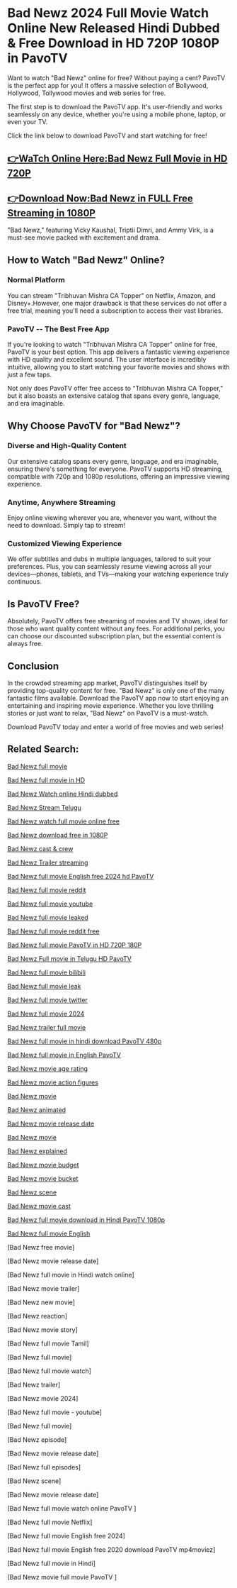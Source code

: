 # Bad Newz 2024 Full Movie Watch Online New Released Hindi Dubbed & Free Download in HD 720P 1080P in PavoTV

Want to watch "Bad Newz" online for free? Without paying a cent? PavoTV is the perfect app for you! It offers a massive selection of Bollywood, Hollywood, Tollywood  movies and web series for free.

The first step is to download the PavoTV app. It's user-friendly and works seamlessly on any device, whether you're using a mobile phone, laptop, or even your TV.

Click the link below to download PavoTV and start watching for free!

## [👉WaTch Online Here:Bad Newz Full Movie in HD 720P](https://www.pavotv.com/movies/7697247191817216/bad-newz) ##
## [👉Download Now:Bad Newz  in FULL Free Streaming in 1080P](https://www.pavotv.com/movies/7697247191817216/bad-newz) ##

"Bad Newz," featuring Vicky Kaushal, Triptii Dimri, and Ammy Virk, is a must-see movie packed with excitement and drama.

## How to Watch "Bad Newz" Online?

### Normal Platform

You can stream "Tribhuvan Mishra CA Topper" on Netflix, Amazon, and Disney+.However, one major drawback is that these services do not offer a free trial, meaning you'll need a subscription to access their vast libraries. 

### PavoTV -- The Best Free App

If you're looking to watch "Tribhuvan Mishra CA Topper" online for free, PavoTV is your best option. This app delivers a fantastic viewing experience with HD quality and excellent sound. The user interface is incredibly intuitive, allowing you to start watching your favorite movies and shows with just a few taps.

Not only does PavoTV offer free access to "Tribhuvan Mishra CA Topper," but it also boasts an extensive catalog that spans every genre, language, and era imaginable. 

## Why Choose PavoTV for "Bad Newz"?

### Diverse and High-Quality Content

Our extensive catalog spans every genre, language, and era imaginable, ensuring there's something for everyone. PavoTV supports HD streaming, compatible with 720p and 1080p resolutions, offering an impressive viewing experience.

### Anytime, Anywhere Streaming

Enjoy online viewing wherever you are, whenever you want, without the need to download. Simply tap to stream!

### Customized Viewing Experience

We offer subtitles and dubs in multiple languages, tailored to suit your preferences. Plus, you can seamlessly resume viewing across all your devices—phones, tablets, and TVs—making your watching experience truly continuous.

## Is PavoTV Free?

Absolutely,  PavoTV offers free streaming of movies and TV shows, ideal for those who want quality content without any fees. For additional perks, you can choose our discounted subscription plan, but the essential content is always free.

## Conclusion

In the crowded streaming app market, PavoTV distinguishes itself by providing top-quality content for free. "Bad Newz" is only one of the many fantastic films available. Download the PavoTV app now to start enjoying an entertaining and inspiring movie experience. Whether you love thrilling stories or just want to relax, "Bad Newz" on PavoTV is a must-watch.

Download PavoTV today and enter a world of free movies and web series!





## Related Search:

[Bad Newz full movie](https://www.pavotv.com/movies/7697247191817216/bad-newz)

[Bad Newz full movie in HD](https://www.pavotv.com/movies/7697247191817216/bad-newz)

[Bad Newz Watch online Hindi dubbed](https://www.pavotv.com/movies/7697247191817216/bad-newz)

[Bad Newz Stream Telugu](https://www.pavotv.com/movies/7697247191817216/bad-newz)

[Bad Newz watch full movie online free](https://www.pavotv.com/movies/7697247191817216/bad-newz)

[Bad Newz download free in 1080P](https://www.pavotv.com/movies/7697247191817216/bad-newz)

[Bad Newz cast & crew](https://www.pavotv.com/movies/7697247191817216/bad-newz)

[Bad Newz Trailer streaming](https://www.pavotv.com/movies/7697247191817216/bad-newz)

[Bad Newz full movie English free 2024 hd PavoTV](https://www.pavotv.com/movies/7697247191817216/bad-newz)

[Bad Newz full movie reddit](https://www.pavotv.com/movies/7697247191817216/bad-newz)

[Bad Newz full movie youtube](https://www.pavotv.com/movies/7697247191817216/bad-newz)

[Bad Newz full movie leaked](https://www.pavotv.com/movies/7697247191817216/bad-newz)

[Bad Newz full movie reddit free](https://www.pavotv.com/movies/7697247191817216/bad-newz)

[Bad Newz full movie PavoTV in HD 720P 180P](https://www.pavotv.com/movies/7697247191817216/bad-newz)

[Bad Newz Full movie in Telugu HD PavoTV ](https://www.pavotv.com/movies/7697247191817216/bad-newz)

[Bad Newz full movie bilibili](https://www.pavotv.com/movies/7697247191817216/bad-newz)

[Bad Newz full movie leak](https://www.pavotv.com/movies/7697247191817216/bad-newz)

[Bad Newz full movie twitter](https://www.pavotv.com/movies/7697247191817216/bad-newz)

[Bad Newz full movie 2024](https://www.pavotv.com/movies/7697247191817216/bad-newz)

[Bad Newz trailer full movie](https://www.pavotv.com/movies/7697247191817216/bad-newz)

[Bad Newz full movie in hindi download PavoTV 480p](https://www.pavotv.com/movies/7697247191817216/bad-newz)

[Bad Newz full movie in English PavoTV ](https://www.pavotv.com/movies/7697247191817216/bad-newz)

[Bad Newz movie age rating](https://www.pavotv.com/movies/7697247191817216/bad-newz)

[Bad Newz movie action figures](https://www.pavotv.com/movies/7697247191817216/bad-newz)

[Bad Newz movie](https://www.pavotv.com/movies/7697247191817216/bad-newz)

[Bad Newz animated](https://www.pavotv.com/movies/7697247191817216/bad-newz)

[Bad Newz movie release date](https://www.pavotv.com/movies/7697247191817216/bad-newz)

[Bad Newz movie](https://www.pavotv.com/movies/7697247191817216/bad-newz)

[Bad Newz explained](https://www.pavotv.com/movies/7697247191817216/bad-newz)

[Bad Newz movie budget](https://www.pavotv.com/movies/7697247191817216/bad-newz)

[Bad Newz movie bucket](https://www.pavotv.com/movies/7697247191817216/bad-newz)

[Bad Newz scene](https://www.pavotv.com/movies/7697247191817216/bad-newz)

[Bad Newz movie cast](https://www.pavotv.com/movies/7697247191817216/bad-newz)

[Bad Newz full movie download in Hindi PavoTV 1080p](https://www.pavotv.com/movies/7697247191817216/bad-newz)

[Bad Newz full movie English](https://www.pavotv.com/movies/7697247191817216/bad-newz)

[Bad Newz free movie]

[Bad Newz movie release date]

[Bad Newz full movie in Hindi watch online]

[Bad Newz movie trailer]

[Bad Newz new movie]

[Bad Newz reaction]

[Bad Newz movie story]

[Bad Newz full movie Tamil]

[Bad Newz full movie]

[Bad Newz full movie watch]

[Bad Newz trailer]

[Bad Newz movie 2024]

[Bad Newz full movie - youtube]

[Bad Newz full movie]

[Bad Newz episode]

[Bad Newz movie release date]

[Bad Newz full episodes]

[Bad Newz scene]

[Bad Newz movie release date]

[Bad Newz full movie watch online PavoTV ]

[Bad Newz full movie Netflix]

[Bad Newz full movie English free 2024]

[Bad Newz full movie English free 2020 download PavoTV mp4moviez]

[Bad Newz full movie in Hindi]

[Bad Newz movie full movie PavoTV ]
